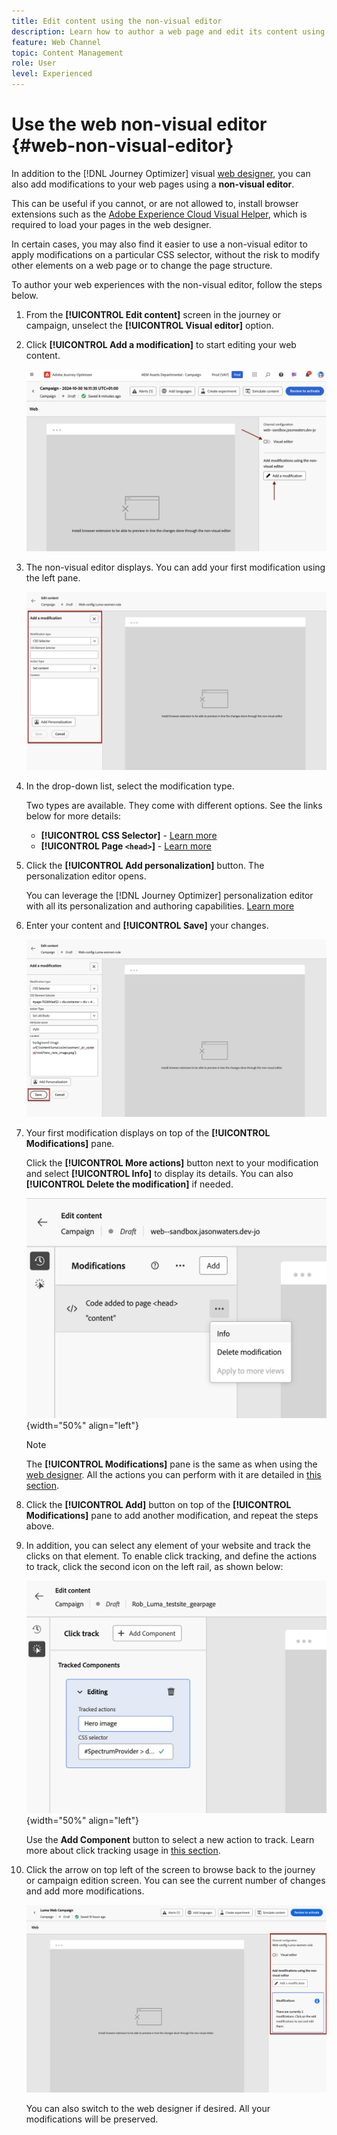 ```yaml
---
title: Edit content using the non-visual editor
description: Learn how to author a web page and edit its content using the Journey Optimizer non-visual editor
feature: Web Channel
topic: Content Management
role: User
level: Experienced
---
```

# Use the web non-visual editor {#web-non-visual-editor}

In addition to the [!DNL Journey Optimizer] visual [web designer](web-visual-editor.md), you can also add modifications to your web pages using a **non-visual editor**.

This can be useful if you cannot, or are not allowed to, install browser extensions such as the [Adobe Experience Cloud Visual Helper](web-prerequisites.md#visual-authoring-prerequisites), which is required to load your pages in the web designer.

In certain cases, you may also find it easier to use a non-visual editor to apply modifications on a particular CSS selector, without the risk to modify other elements on a web page or to change the page structure.
 
To author your web experiences with the non-visual editor, follow the steps below.

1. From the **[!UICONTROL Edit content]** screen in the journey or campaign, unselect the **[!UICONTROL Visual editor]** option.

1. Click **[!UICONTROL Add a modification]** to start editing your web content.

    ![](assets/web-campaign-add-modification-button.png)

1. The non-visual editor displays. You can add your first modification using the left pane.

    ![](assets/web-non-visual-editor.png)

1. In the drop-down list, select the modification type. 
    
    Two types are available. They come with different options. See the links below for more details:

    * **[!UICONTROL CSS Selector]** - [Learn more](manage-web-modifications.md#css-selector)
    * **[!UICONTROL Page `<head>`]** - [Learn more](manage-web-modifications.md#page-head)

1. Click the **[!UICONTROL Add personalization]** button. The personalization editor opens.

    You can leverage the [!DNL Journey Optimizer] personalization editor with all its personalization and authoring capabilities. [Learn more](../personalization/personalization-build-expressions.md)

1. Enter your content and **[!UICONTROL Save]** your changes.

    ![](assets/web-non-visual-editor-ex-save.png)

1. Your first modification displays on top of the **[!UICONTROL Modifications]** pane.

    Click the **[!UICONTROL More actions]** button next to your modification and select **[!UICONTROL Info]** to display its details. You can also **[!UICONTROL Delete the modification]** if needed.

    ![](assets/web-non-visual-editor-ex-more.png){width="50%" align="left"}

    >[!NOTE]
    >
    >The **[!UICONTROL Modifications]** pane is the same as when using the [web designer](web-visual-editor.md). All the actions you can perform with it are detailed in [this section](manage-web-modifications.md#use-modifications-pane).

1. Click the **[!UICONTROL Add]** button on top of the **[!UICONTROL Modifications]** pane to add another modification, and repeat the steps above. 


1. In addition, you can select any element of your website and track the clicks on that element. To enable click tracking, and define the actions to track, click the second icon on the left rail, as shown below:
    
    ![](assets/web-campaign-click.png){width="50%" align="left"}

    Use the **Add Component** button to select a new action to track. Learn more about click tracking usage in [this section](monitor-web-experiences.md#use-click-tracking).


1. Click the arrow on top left of the screen to browse back to the journey or campaign edition screen. You can see the current number of changes and add more modifications.

    ![](assets/web-campaign-modifications.png)

    You can also switch to the web designer if desired. All your modifications will be preserved.
